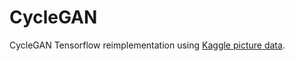 # CycleGAN
CycleGAN Tensorflow reimplementation using [Kaggle picture data](https://www.kaggle.com/c/painter-by-numbers/data).



